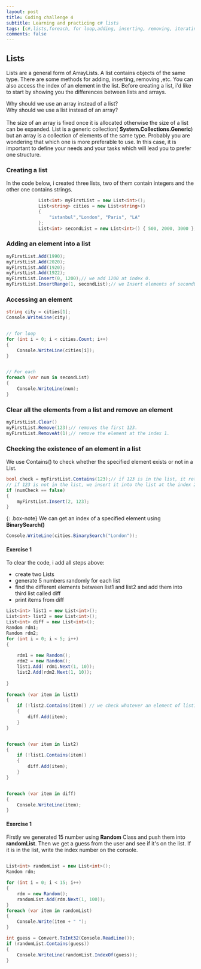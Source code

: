 ```yaml
---
layout: post
title: Coding challenge 4
subtitle: Learning and practicing c# lists 
tags: [c#,lists,foreach, for loop,adding, inserting, removing, iterating]
comments: false
---
```


## Lists

Lists are a general form of ArrayLists. A list contains objects of the same type. There are some methods for adding, inserting,  removing ,etc. You can also access the index of an element in the list. Before creating a list, i'd like to start by showing you the differences between lists and arrays. <br> 

Why should we use an array instead of a list?<br>
Why should we use a list instead of an array?<br>
<br>
The size of an array is fixed once it is allocated otherwise the size of a list can be expanded. List is a generic collection( **System.Collections.Generic**) but an array is a collection of elements of the same type. Probably you are wondering that which one is more preferable to use. In this case, it is important to define your needs and your tasks which will lead you to prefer one structure.<br>


### Creating a list

In the code below, i created three lists, two of them contain integers and the other one contains strings.
```c#
            List<int> myFirstList = new List<int>();
            List<string> cities = new List<string>()
            {
                "istanbul","London", "Paris", "LA"
            };
            List<int> secondList = new List<int>() { 500, 2000, 3000 };

```
### Adding an element into a list

```c#
myFirstList.Add(1990);
myFirstList.Add(2020);
myFirstList.Add(1920);
myFirstList.Add(1922);
myFirstList.Insert(0, 1200);// we add 1200 at index 0.
myFirstList.InsertRange(1, secondList);// we Insert elements of secondList at the specified index. 
```

### Accessing an element
```c#
string city = cities[1];
Console.WriteLine(city);


// for loop
for (int i = 0; i < cities.Count; i++)
{
    Console.WriteLine(cities[i]);
}


// For each
foreach (var num in secondList)
{
    Console.WriteLine(num);
}
```
### Clear all the elements from a list and remove an element
```c#
myFirstList.Clear()
myFirstList.Remove(123);// removes the first 123.
myFirstList.RemoveAt(1);// remove the element at the index 1.
```

### Checking the existence of an element in a list
We use Contains() to check whether the specified element exists or not in a List.
```c#
bool check = myFirstList.Contains(123);// if 123 is in the list, it returns true.
// if 123 is not in the list, we insert it into the list at the index 2.    
if (numCheck == false)
{
    myFirstList.Insert(2, 123);
}
```
{: .box-note}
We can get an index of a specified element using **BinarySearch()**

```c#
Console.WriteLine(cities.BinarySearch("London"));
```


#### Exercise 1
To clear the code, i add all steps above:
* create two Lists
* generate  5 numbers randomly for each list
* find the different elements between list1 and list2  and add them into third list called diff
* print items from diff

```c#
List<int> list1 = new List<int>();
List<int> list2 = new List<int>();
List<int> diff = new List<int>();
Random rdm1;
Random rdm2;
for (int i = 0; i < 5; i++)
{
             
    rdm1 = new Random();
    rdm2 = new Random();
    list1.Add( rdm1.Next(1, 10));
    list2.Add(rdm2.Next(1, 10));
                
}
            
foreach (var item in list1)
{
    if (!list2.Contains(item)) // we check whatever an element of list1 exists in list2 
    {
        diff.Add(item);
    }
}


foreach (var item in list2)
{
    if (!list1.Contains(item))
    {
        diff.Add(item);
    }
}


foreach (var item in diff)
{
    Console.WriteLine(item);
}

```

#### Exercise 1
Firstly we generated 15 number using **Random** Class and push them into **randomList**. Then we get a guess from the user and see if it's on the list. If it is in the list, write the index number on the console.

```c#

List<int> randomList = new List<int>();
Random rdm;

for (int i = 0; i < 15; i++)
{
    rdm = new Random();
    randomList.Add(rdm.Next(1, 100));
}
foreach (var item in randomList)
{
    Console.Write(item + " ");
}

int guess = Convert.ToInt32(Console.ReadLine());
if (randomList.Contains(guess))
{
    Console.WriteLine(randomList.IndexOf(guess));
}
```
